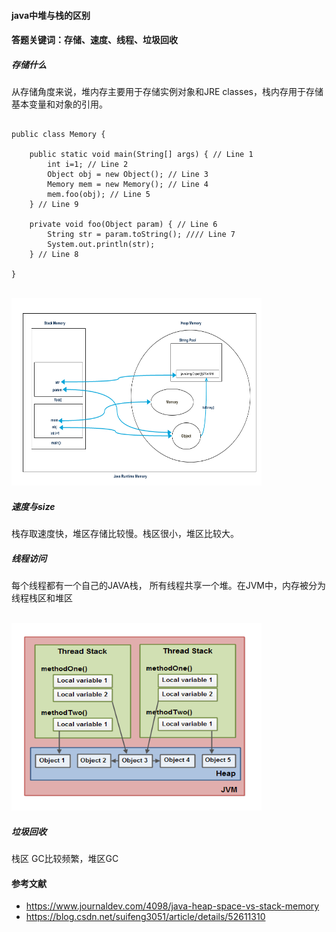 #### java中堆与栈的区别  
#### 答题关键词：存储、速度、线程、垃圾回收
##### 存储什么
从存储角度来说，堆内存主要用于存储实例对象和JRE classes，栈内存用于存储基本变量和对象的引用。

```

public class Memory {

	public static void main(String[] args) { // Line 1
		int i=1; // Line 2
		Object obj = new Object(); // Line 3
		Memory mem = new Memory(); // Line 4
		mem.foo(obj); // Line 5
	} // Line 9

	private void foo(Object param) { // Line 6
		String str = param.toString(); //// Line 7
		System.out.println(str);
	} // Line 8

}

```

<br />
<img src='https://github.com/geeeeeeeek/InterviewQuestion/blob/master/data/Java-Heap-Stack-Memory.png' width=400 height=300/>
<br />

##### 速度与size
栈存取速度快，堆区存储比较慢。栈区很小，堆区比较大。

##### 线程访问
每个线程都有一个自己的JAVA栈， 所有线程共享一个堆。在JVM中，内存被分为线程栈区和堆区


<br />
<img src='https://github.com/geeeeeeeek/InterviewQuestion/blob/master/data/thread-stack.png' width=400 height=300/>
<br />

##### 垃圾回收
栈区 GC比较频繁，堆区GC


#### 参考文献
- https://www.journaldev.com/4098/java-heap-space-vs-stack-memory
- https://blog.csdn.net/suifeng3051/article/details/52611310


